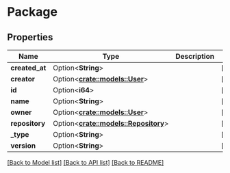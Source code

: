 # Package

## Properties

Name | Type | Description | Notes
------------ | ------------- | ------------- | -------------
**created_at** | Option<**String**> |  | [optional]
**creator** | Option<[**crate::models::User**](User.md)> |  | [optional]
**id** | Option<**i64**> |  | [optional]
**name** | Option<**String**> |  | [optional]
**owner** | Option<[**crate::models::User**](User.md)> |  | [optional]
**repository** | Option<[**crate::models::Repository**](Repository.md)> |  | [optional]
**_type** | Option<**String**> |  | [optional]
**version** | Option<**String**> |  | [optional]

[[Back to Model list]](../README.md#documentation-for-models) [[Back to API list]](../README.md#documentation-for-api-endpoints) [[Back to README]](../README.md)


